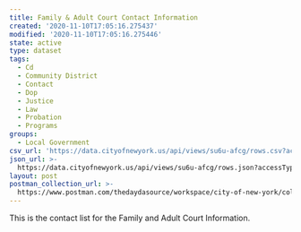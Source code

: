 ```yaml
---
title: Family & Adult Court Contact Information
created: '2020-11-10T17:05:16.275437'
modified: '2020-11-10T17:05:16.275446'
state: active
type: dataset
tags:
  - Cd
  - Community District
  - Contact
  - Dop
  - Justice
  - Law
  - Probation
  - Programs
groups:
  - Local Government
csv_url: 'https://data.cityofnewyork.us/api/views/su6u-afcg/rows.csv?accessType=DOWNLOAD'
json_url: >-
  https://data.cityofnewyork.us/api/views/su6u-afcg/rows.json?accessType=DOWNLOAD
layout: post
postman_collection_url: >-
  https://www.postman.com/thedaydasource/workspace/city-of-new-york/collection/15909983-99bf09f4-85bb-488c-934d-02ee6230334e
---
```

This is the contact list for the Family and Adult Court Information.
